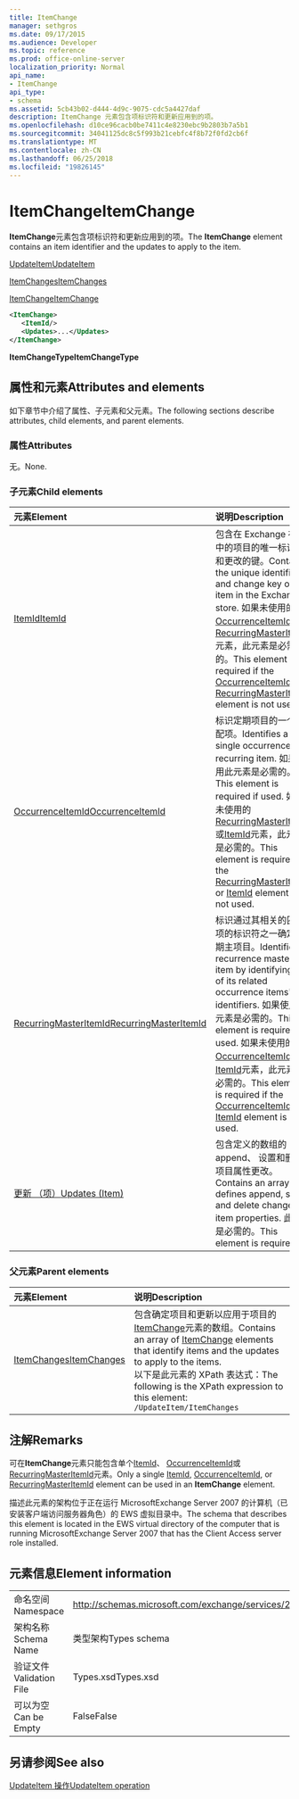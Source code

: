 ```yaml
---
title: ItemChange
manager: sethgros
ms.date: 09/17/2015
ms.audience: Developer
ms.topic: reference
ms.prod: office-online-server
localization_priority: Normal
api_name:
- ItemChange
api_type:
- schema
ms.assetid: 5cb43b02-d444-4d9c-9075-cdc5a4427daf
description: ItemChange 元素包含项标识符和更新应用到的项。
ms.openlocfilehash: d10ce96cacb0be7411c4e8230ebc9b2803b7a5b1
ms.sourcegitcommit: 34041125dc8c5f993b21cebfc4f8b72f0fd2cb6f
ms.translationtype: MT
ms.contentlocale: zh-CN
ms.lasthandoff: 06/25/2018
ms.locfileid: "19826145"
---
```

# <a name="itemchange"></a><span data-ttu-id="3277b-103">ItemChange</span><span class="sxs-lookup"><span data-stu-id="3277b-103">ItemChange</span></span>

<span data-ttu-id="3277b-104">**ItemChange**元素包含项标识符和更新应用到的项。</span><span class="sxs-lookup"><span data-stu-id="3277b-104">The **ItemChange** element contains an item identifier and the updates to apply to the item.</span></span> 
  
[<span data-ttu-id="3277b-105">UpdateItem</span><span class="sxs-lookup"><span data-stu-id="3277b-105">UpdateItem</span></span>](updateitem.md)
  
[<span data-ttu-id="3277b-106">ItemChanges</span><span class="sxs-lookup"><span data-stu-id="3277b-106">ItemChanges</span></span>](itemchanges.md)
  
[<span data-ttu-id="3277b-107">ItemChange</span><span class="sxs-lookup"><span data-stu-id="3277b-107">ItemChange</span></span>](itemchange.md)
  
```xml
<ItemChange>
   <ItemId/>
   <Updates>...</Updates>
</ItemChange>
```

 <span data-ttu-id="3277b-108">**ItemChangeType**</span><span class="sxs-lookup"><span data-stu-id="3277b-108">**ItemChangeType**</span></span>
## <a name="attributes-and-elements"></a><span data-ttu-id="3277b-109">属性和元素</span><span class="sxs-lookup"><span data-stu-id="3277b-109">Attributes and elements</span></span>

<span data-ttu-id="3277b-110">如下章节中介绍了属性、子元素和父元素。</span><span class="sxs-lookup"><span data-stu-id="3277b-110">The following sections describe attributes, child elements, and parent elements.</span></span>
  
### <a name="attributes"></a><span data-ttu-id="3277b-111">属性</span><span class="sxs-lookup"><span data-stu-id="3277b-111">Attributes</span></span>

<span data-ttu-id="3277b-112">无。</span><span class="sxs-lookup"><span data-stu-id="3277b-112">None.</span></span>
  
### <a name="child-elements"></a><span data-ttu-id="3277b-113">子元素</span><span class="sxs-lookup"><span data-stu-id="3277b-113">Child elements</span></span>

|<span data-ttu-id="3277b-114">**元素**</span><span class="sxs-lookup"><span data-stu-id="3277b-114">**Element**</span></span>|<span data-ttu-id="3277b-115">**说明**</span><span class="sxs-lookup"><span data-stu-id="3277b-115">**Description**</span></span>|
|:-----|:-----|
|[<span data-ttu-id="3277b-116">ItemId</span><span class="sxs-lookup"><span data-stu-id="3277b-116">ItemId</span></span>](itemid.md) <br/> |<span data-ttu-id="3277b-117">包含在 Exchange 存储中的项目的唯一标识符和更改的键。</span><span class="sxs-lookup"><span data-stu-id="3277b-117">Contains the unique identifier and change key of an item in the Exchange store.</span></span> <span data-ttu-id="3277b-118">如果未使用的[OccurrenceItemId](occurrenceitemid.md)或[RecurringMasterItemId](recurringmasteritemid.md)元素，此元素是必需的。</span><span class="sxs-lookup"><span data-stu-id="3277b-118">This element is required if the [OccurrenceItemId](occurrenceitemid.md) or [RecurringMasterItemId](recurringmasteritemid.md) element is not used.</span></span>  <br/> |
|[<span data-ttu-id="3277b-119">OccurrenceItemId</span><span class="sxs-lookup"><span data-stu-id="3277b-119">OccurrenceItemId</span></span>](occurrenceitemid.md) <br/> |<span data-ttu-id="3277b-120">标识定期项目的一个匹配项。</span><span class="sxs-lookup"><span data-stu-id="3277b-120">Identifies a single occurrence of a recurring item.</span></span> <span data-ttu-id="3277b-121">如果使用此元素是必需的。</span><span class="sxs-lookup"><span data-stu-id="3277b-121">This element is required if used.</span></span> <span data-ttu-id="3277b-122">如果未使用的[RecurringMasterItemId](recurringmasteritemid.md)或[ItemId](itemid.md)元素，此元素是必需的。</span><span class="sxs-lookup"><span data-stu-id="3277b-122">This element is required if the [RecurringMasterItemId](recurringmasteritemid.md) or [ItemId](itemid.md) element is not used.</span></span>  <br/> |
|[<span data-ttu-id="3277b-123">RecurringMasterItemId</span><span class="sxs-lookup"><span data-stu-id="3277b-123">RecurringMasterItemId</span></span>](recurringmasteritemid.md) <br/> |<span data-ttu-id="3277b-124">标识通过其相关的匹配项的标识符之一确定定期主项目。</span><span class="sxs-lookup"><span data-stu-id="3277b-124">Identifies a recurrence master item by identifying one of its related occurrence items' identifiers.</span></span> <span data-ttu-id="3277b-125">如果使用此元素是必需的。</span><span class="sxs-lookup"><span data-stu-id="3277b-125">This element is required if used.</span></span> <span data-ttu-id="3277b-126">如果未使用的[OccurrenceItemId](occurrenceitemid.md)或[ItemId](itemid.md)元素，此元素是必需的。</span><span class="sxs-lookup"><span data-stu-id="3277b-126">This element is required if the [OccurrenceItemId](occurrenceitemid.md) or [ItemId](itemid.md) element is not used.</span></span>  <br/> |
|[<span data-ttu-id="3277b-127">更新 （项）</span><span class="sxs-lookup"><span data-stu-id="3277b-127">Updates (Item)</span></span>](updates-item.md) <br/> |<span data-ttu-id="3277b-128">包含定义的数组的 append、 设置和删除项目属性更改。</span><span class="sxs-lookup"><span data-stu-id="3277b-128">Contains an array that defines append, set, and delete changes to item properties.</span></span> <span data-ttu-id="3277b-129">此元素是必需的。</span><span class="sxs-lookup"><span data-stu-id="3277b-129">This element is required.</span></span>  <br/> |
   
### <a name="parent-elements"></a><span data-ttu-id="3277b-130">父元素</span><span class="sxs-lookup"><span data-stu-id="3277b-130">Parent elements</span></span>

|<span data-ttu-id="3277b-131">**元素**</span><span class="sxs-lookup"><span data-stu-id="3277b-131">**Element**</span></span>|<span data-ttu-id="3277b-132">**说明**</span><span class="sxs-lookup"><span data-stu-id="3277b-132">**Description**</span></span>|
|:-----|:-----|
|[<span data-ttu-id="3277b-133">ItemChanges</span><span class="sxs-lookup"><span data-stu-id="3277b-133">ItemChanges</span></span>](itemchanges.md) <br/> |<span data-ttu-id="3277b-134">包含确定项目和更新以应用于项目的[ItemChange](itemchange.md)元素的数组。</span><span class="sxs-lookup"><span data-stu-id="3277b-134">Contains an array of [ItemChange](itemchange.md) elements that identify items and the updates to apply to the items.</span></span>  <br/> <span data-ttu-id="3277b-135">以下是此元素的 XPath 表达式：</span><span class="sxs-lookup"><span data-stu-id="3277b-135">The following is the XPath expression to this element:</span></span>  <br/>  `/UpdateItem/ItemChanges` <br/> |
   
## <a name="remarks"></a><span data-ttu-id="3277b-136">注解</span><span class="sxs-lookup"><span data-stu-id="3277b-136">Remarks</span></span>

<span data-ttu-id="3277b-137">可在**ItemChange**元素只能包含单个[ItemId](itemid.md)、 [OccurrenceItemId](occurrenceitemid.md)或[RecurringMasterItemId](recurringmasteritemid.md)元素。</span><span class="sxs-lookup"><span data-stu-id="3277b-137">Only a single [ItemId](itemid.md), [OccurrenceItemId](occurrenceitemid.md), or [RecurringMasterItemId](recurringmasteritemid.md) element can be used in an **ItemChange** element.</span></span> 
  
<span data-ttu-id="3277b-138">描述此元素的架构位于正在运行 MicrosoftExchange Server 2007 的计算机（已安装客户端访问服务器角色）的 EWS 虚拟目录中。</span><span class="sxs-lookup"><span data-stu-id="3277b-138">The schema that describes this element is located in the EWS virtual directory of the computer that is running MicrosoftExchange Server 2007 that has the Client Access server role installed.</span></span>
  
## <a name="element-information"></a><span data-ttu-id="3277b-139">元素信息</span><span class="sxs-lookup"><span data-stu-id="3277b-139">Element information</span></span>

|||
|:-----|:-----|
|<span data-ttu-id="3277b-140">命名空间</span><span class="sxs-lookup"><span data-stu-id="3277b-140">Namespace</span></span>  <br/> |http://schemas.microsoft.com/exchange/services/2006/types  <br/> |
|<span data-ttu-id="3277b-141">架构名称</span><span class="sxs-lookup"><span data-stu-id="3277b-141">Schema Name</span></span>  <br/> |<span data-ttu-id="3277b-142">类型架构</span><span class="sxs-lookup"><span data-stu-id="3277b-142">Types schema</span></span>  <br/> |
|<span data-ttu-id="3277b-143">验证文件</span><span class="sxs-lookup"><span data-stu-id="3277b-143">Validation File</span></span>  <br/> |<span data-ttu-id="3277b-144">Types.xsd</span><span class="sxs-lookup"><span data-stu-id="3277b-144">Types.xsd</span></span>  <br/> |
|<span data-ttu-id="3277b-145">可以为空</span><span class="sxs-lookup"><span data-stu-id="3277b-145">Can be Empty</span></span>  <br/> |<span data-ttu-id="3277b-146">False</span><span class="sxs-lookup"><span data-stu-id="3277b-146">False</span></span>  <br/> |
   
## <a name="see-also"></a><span data-ttu-id="3277b-147">另请参阅</span><span class="sxs-lookup"><span data-stu-id="3277b-147">See also</span></span>



[<span data-ttu-id="3277b-148">UpdateItem 操作</span><span class="sxs-lookup"><span data-stu-id="3277b-148">UpdateItem operation</span></span>](updateitem-operation.md)

